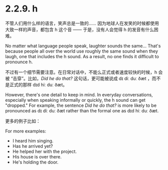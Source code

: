 # 2.2.9. <span class="pho">h</span>

不管人们用什么样的语言，笑声总是一致的…… 因为地球人在发笑的时候都使用大致一样的声音，都包含 <span class="pho">h</span> 这个音 —— 于是，没有人会觉得 <span class="pho">h</span> 的发音有什么困难。

No matter what language people speak, laughter sounds the same... That's because people all over the world use roughly the same sound when they laugh, one that includes the <span class="pho">h</span> sound. As a result, no one finds it difficult to pronounce <span class="pho">h</span>.

不过有一个细节需要注意。在日常对话中，不能么正式或者速度较快的时候，<span class="pho">h</span> 会被 “击穿”。比如，*Did he do that?* 这句话，更可能被说成 <span class="pho alt">dɪ diː duː ðæt</span> <span class="speak-word-inline" data-audio-us-male="/audios/us/sentence-he-do-alloy.mp3" data-audio-us-female="/audios/us/sentence-he-do-nova.mp3"></span>，而不是正式的那样 <span class="pho alt">dɪd hiː duː ðæt</span>。

However, there's one detail to keep in mind. In everyday conversations, especially when speaking informally or quickly, the <span class="pho">h</span> sound can get "dropped." For example, the sentence *Did he do that?* is more likely to be pronounced as <span class="pho alt">dɪ diː duː ðæt</span> <span class="speak-word-inline" data-audio-us-male="/audios/us/sentence-he-do-alloy.mp3" data-audio-us-female="/audios/us/sentence-he-do-nova.mp3"></span> rather than the formal one as <span class="pho alt">dɪd hiː duː ðæt</span>.

更多的例子比如：

For more examples:

* I heard him singing. <span class="speak-word-inline" data-audio-us-male="/audios/us/sentence-heard-him-alloy.mp3" data-audio-us-female="/audios/us/sentence-heard-him-nova.mp3"></span>
* Has he arrived yet? <span class="speak-word-inline" data-audio-us-male="/audios/us/sentence-he-arrived-alloy.mp3" data-audio-us-female="/audios/us/sentence-he-arrived-nova.mp3"></span>
* He helped her with the project. <span class="speak-word-inline" data-audio-us-male="/audios/us/sentence-helped-her-alloy.mp3" data-audio-us-female="/audios/us/sentence-helped-her-nova.mp3"></span>
* His house is over there. <span class="speak-word-inline" data-audio-us-male="/audios/us/sentence-house-is-alloy.mp3" data-audio-us-female="/audios/us/sentence-house-is-nova.mp3"></span>
* He's holding the door. <span class="speak-word-inline" data-audio-us-male="/audios/us/sentence-holding-the-alloy.mp3" data-audio-us-female="/audios/us/sentence-holding-the-nova.mp3"></span>
